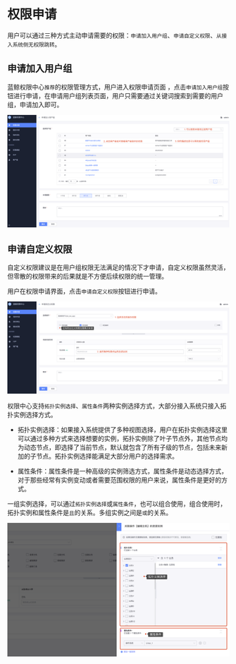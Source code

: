 # 权限申请

用户可以通过三种方式主动申请需要的权限：`申请加入用户组`、`申请自定义权限`、`从接入系统侧无权限跳转`。

## 申请加入用户组

蓝鲸权限中心`推荐`的权限管理方式，用户进入权限申请页面 ，点击`申请加入用户组`按钮进行申请，在申请用户组列表页面，用户只需要通过关键词搜索到需要的用户组，申请加入即可。

![image-20200921202339786](PermissionsApply/image-20200921202339786.png)

## 申请自定义权限

自定义权限建议是在用户组权限无法满足的情况下才申请，自定义权限虽然灵活，但零散的权限带来的后果就是不方便后续权限的统一管理。

用户在权限申请界面，点击`申请自定义权限`按钮进行申请。

![image-20200921210551992](PermissionsApply/image-20200921210551992.png)

权限中心支持`拓扑实例选择`、`属性条件`两种实例选择方式，大部分接入系统只接入拓扑实例选择方式。

- 拓扑实例选择：如果接入系统提供了多种视图选择，用户在拓扑实例选择这里可以通过多种方式来选择想要的实例，拓扑实例除了叶子节点外，其他节点均为动态节点，即选择了当前节点，默认就包含了所有子级的节点，包括未来新加的子节点。拓扑实例选择能满足大部分用户的选择需求。

- 属性条件：属性条件是一种高级的实例筛选方式，属性条件是动态选择方式，对于那些经常有实例变动或者需要范围权限的用户来说，属性条件是更好的方式。

一组实例选择，可以通过`拓扑实例选择`或`属性条件`，也可以组合使用，组合使用时，拓扑实例和属性条件是`且`的关系。多组实例之间是`或`的关系。

![image-20200921211124608](PermissionsApply/image-20200921211124608.png)

